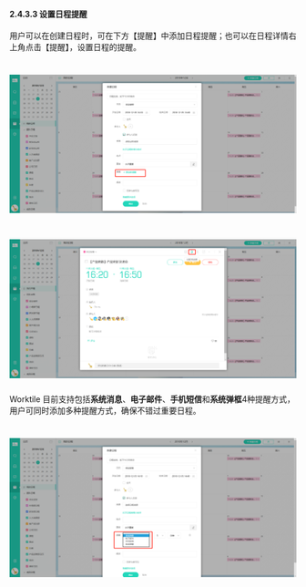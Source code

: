 #### 2.4.3.3 设置日程提醒

用户可以在创建日程时，可在下方【提醒】中添加日程提醒；也可以在日程详情右上角点击【提醒】，设置日程的提醒。

# ![](/assets/4.3.3添加提醒.png)

# ![](/assets/4.3.3添加提醒2.png)


Worktile 目前支持包括**系统消息**、**电子邮件**、**手机短信**和**系统弹框**4种提醒方式，用户可同时添加多种提醒方式，确保不错过重要日程。

# ![](/assets/4.3.3添加提醒3.png)